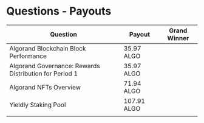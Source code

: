 # Questions - Payouts

| Question                                               | Payout      | Grand Winner |
| ------------------------------------------------------ | ----------- | ------------ |
| Algorand Blockchain Block Performance                  | 35.97 ALGO  |              |
| Algorand Governance: Rewards Distribution for Period 1 | 35.97 ALGO  |              |
| Algorand NFTs Overview                                 | 71.94 ALGO  |              |
| Yieldly Staking Pool                                   | 107.91 ALGO |              |
|                                                        |             |              |
